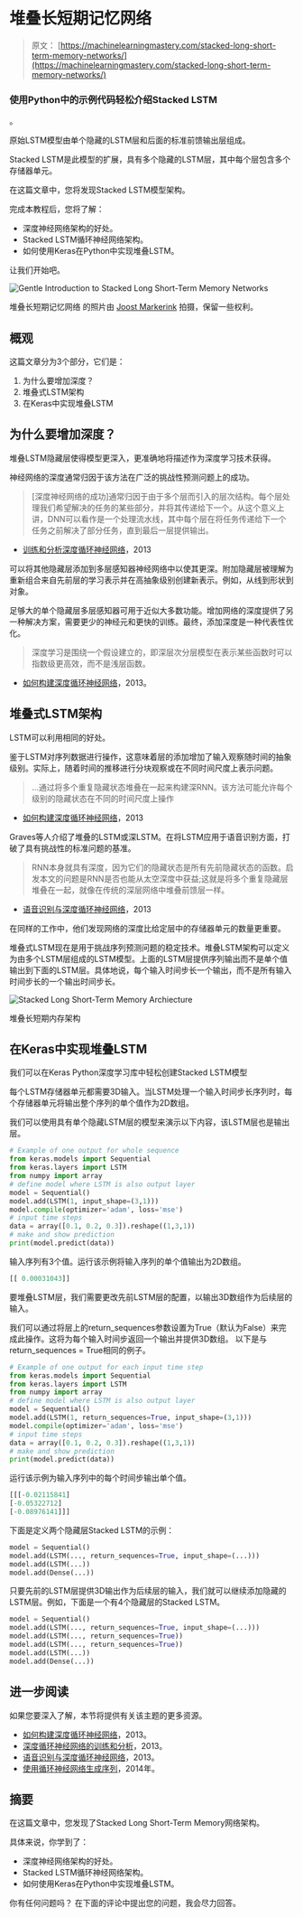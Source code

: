 # 堆叠长短期记忆网络

> 原文： [https://machinelearningmastery.com/stacked-long-short-term-memory-networks/](https://machinelearningmastery.com/stacked-long-short-term-memory-networks/)

### 使用Python中的示例代码轻松介绍Stacked LSTM
。

原始LSTM模型由单个隐藏的LSTM层和后面的标准前馈输出层组成。

Stacked LSTM是此模型的扩展，具有多个隐藏的LSTM层，其中每个层包含多个存储器单元。

在这篇文章中，您将发现Stacked LSTM模型架构。

完成本教程后，您将了解：

*   深度神经网络架构的好处。
*   Stacked LSTM循环神经网络架构。
*   如何使用Keras在Python中实现堆叠LSTM。

让我们开始吧。

![Gentle Introduction to Stacked Long Short-Term Memory Networks](img/1fe10e9feb242d8947c00a2647e704f4.jpg)

堆叠长短期记忆网络
的照片由 [Joost Markerink](https://www.flickr.com/photos/joostmarkerink/17303551006/) 拍摄，保留一些权利。

## 概观

这篇文章分为3个部分，它们是：

1.  为什么要增加深度？
2.  堆叠式LSTM架构
3.  在Keras中实现堆叠LSTM

## 为什么要增加深度？

堆叠LSTM隐藏层使得模型更深入，更准确地将描述作为深度学习技术获得。

神经网络的深度通常归因于该方法在广泛的挑战性预测问题上的成功。

> [深度神经网络的成功]通常归因于由于多个层而引入的层次结构。每个层处理我们希望解决的任务的某些部分，并将其传递给下一个。从这个意义上讲，DNN可以看作是一个处理流水线，其中每个层在将任务传递给下一个任务之前解决了部分任务，直到最后一层提供输出。

- [训练和分析深度循环神经网络](https://papers.nips.cc/paper/5166-training-and-analysing-deep-recurrent-neural-networks)，2013

可以将其他隐藏层添加到多层感知器神经网络中以使其更深。附加隐藏层被理解为重新组合来自先前层的学习表示并在高抽象级别创建新表示。例如，从线到形状到对象。

足够大的单个隐藏层多层感知器可用于近似大多数功能。增加网络的深度提供了另一种解决方案，需要更少的神经元和更快的训练。最终，添加深度是一种代表性优化。

> 深度学习是围绕一个假设建立的，即深层次分层模型在表示某些函数时可以指数级更高效，而不是浅层函数。

- [如何构建深度循环神经网络](https://arxiv.org/abs/1312.6026)，2013。

## 堆叠式LSTM架构

LSTM可以利用相同的好处。

鉴于LSTM对序列数据进行操作，这意味着层的添加增加了输入观察随时间的抽象级别。实际上，随着时间的推移进行分块观察或在不同时间尺度上表示问题。

> ...通过将多个重复隐藏状态堆叠在一起来构建深RNN。该方法可能允许每个级别的隐藏状态在不同的时间尺度上操作

- [如何构建深度循环神经网络](https://arxiv.org/abs/1312.6026)，2013

Graves等人介绍了堆叠的LSTM或深LSTM。在将LSTM应用于语音识别方面，打破了具有挑战性的标准问题的基准。

> RNN本身就具有深度，因为它们的隐藏状态是所有先前隐藏状态的函数。启发本文的问题是RNN是否也能从太空深度中获益;这就是将多个重复隐藏层堆叠在一起，就像在传统的深层网络中堆叠前馈层一样。

- [语音识别与深度循环神经网络](https://arxiv.org/abs/1303.5778)，2013

在同样的工作中，他们发现网络的深度比给定层中的存储器单元的数量更重要。

堆叠式LSTM现在是用于挑战序列预测问题的稳定技术。堆叠LSTM架构可以定义为由多个LSTM层组成的LSTM模型。上面的LSTM层提供序列输出而不是单个值输出到下面的LSTM层。具体地说，每个输入时间步长一个输出，而不是所有输入时间步长的一个输出时间步长。

![Stacked Long Short-Term Memory Archiecture](img/18919d3d5e8e3ef675e8f630308fa156.jpg)

堆叠长短期内存架构

## 在Keras中实现堆叠LSTM

我们可以在Keras Python深度学习库中轻松创建Stacked LSTM模型

每个LSTM存储器单元都需要3D输入。当LSTM处理一个输入时间步长序列时，每个存储器单元将输出整个序列的单个值作为2D数组。

我们可以使用具有单个隐藏LSTM层的模型来演示以下内容，该LSTM层也是输出层。

```py
# Example of one output for whole sequence
from keras.models import Sequential
from keras.layers import LSTM
from numpy import array
# define model where LSTM is also output layer
model = Sequential()
model.add(LSTM(1, input_shape=(3,1)))
model.compile(optimizer='adam', loss='mse')
# input time steps
data = array([0.1, 0.2, 0.3]).reshape((1,3,1))
# make and show prediction
print(model.predict(data))
```

输入序列有3个值。运行该示例将输入序列的单个值输出为2D数组。

```py
[[ 0.00031043]]
```

要堆叠LSTM层，我们需要更改先前LSTM层的配置，以输出3D数组作为后续层的输入。

我们可以通过将层上的return_sequences参数设置为True（默认为False）来完成此操作。这将为每个输入时间步返回一个输出并提供3D数组。
以下是与return_sequences = True相同的例子。

```py
# Example of one output for each input time step
from keras.models import Sequential
from keras.layers import LSTM
from numpy import array
# define model where LSTM is also output layer
model = Sequential()
model.add(LSTM(1, return_sequences=True, input_shape=(3,1)))
model.compile(optimizer='adam', loss='mse')
# input time steps
data = array([0.1, 0.2, 0.3]).reshape((1,3,1))
# make and show prediction
print(model.predict(data))
```

运行该示例为输入序列中的每个时间步输出单个值。

```py
[[[-0.02115841]
[-0.05322712]
[-0.08976141]]]
```

下面是定义两个隐藏层Stacked LSTM的示例：

```py
model = Sequential()
model.add(LSTM(..., return_sequences=True, input_shape=(...)))
model.add(LSTM(...))
model.add(Dense(...))
```

只要先前的LSTM层提供3D输出作为后续层的输入，我们就可以继续添加隐藏的LSTM层。例如，下面是一个有4个隐藏层的Stacked LSTM。

```py
model = Sequential()
model.add(LSTM(..., return_sequences=True, input_shape=(...)))
model.add(LSTM(..., return_sequences=True))
model.add(LSTM(..., return_sequences=True))
model.add(LSTM(...))
model.add(Dense(...))
```

## 进一步阅读

如果您要深入了解，本节将提供有关该主题的更多资源。

*   [如何构建深度循环神经网络](https://arxiv.org/abs/1312.6026)，2013。
*   [深度循环神经网络的训练和分析](https://papers.nips.cc/paper/5166-training-and-analysing-deep-recurrent-neural-networks)，2013。
*   [语音识别与深度循环神经网络](https://arxiv.org/abs/1303.5778)，2013。
*   [使用循环神经网络生成序列](https://arxiv.org/abs/1308.0850)，2014年。

## 摘要

在这篇文章中，您发现了Stacked Long Short-Term Memory网络架构。

具体来说，你学到了：

*   深度神经网络架构的好处。
*   Stacked LSTM循环神经网络架构。
*   如何使用Keras在Python中实现堆叠LSTM。

你有任何问题吗？
在下面的评论中提出您的问题，我会尽力回答。
